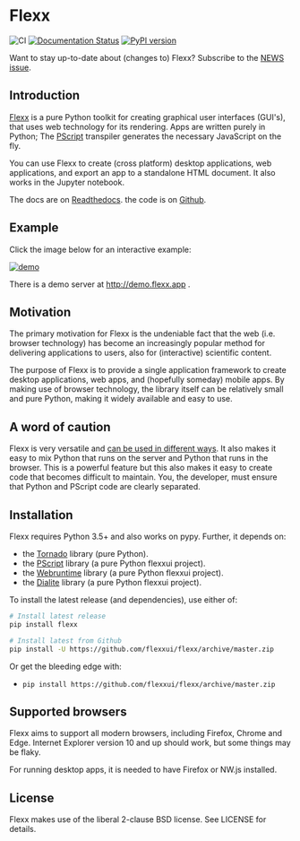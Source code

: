 Flexx
=====

![CI](https://github.com/flexxui/flexx/workflows/CI/badge.svg)
[![Documentation Status](https://readthedocs.org/projects/flexx/badge/?version=latest)](https://flexx.readthedocs.org)
[![PyPI version](https://badge.fury.io/py/flexx.svg)](https://badge.fury.io/py/flexx)

Want to stay up-to-date about (changes to) Flexx? Subscribe to the [NEWS issue](https://github.com/flexxui/flexx/issues/477).


Introduction
------------

[Flexx](https://flexx.readthedocs.io) is a pure Python toolkit for
creating graphical user interfaces (GUI's), that uses web technology
for its rendering. Apps are written purely in Python; The
[PScript](https://pscript.readthedocs.io) transpiler generates the
necessary JavaScript on the fly.

You can use Flexx to create (cross platform) desktop applications, web
applications, and export an app to a standalone HTML document. It also
works in the Jupyter notebook.

The docs are on [Readthedocs](http://flexx.readthedocs.io).
the code is on [Github](http://github.com/flexxui/flexx).


Example
-------

Click the image below for an interactive example:

[![demo](https://dl.dropboxusercontent.com/s/x4s7wgv6tpyqsqo/flexx_demo_300.png)](http://flexx.readthedocs.io/en/latest/examples/demo_src.html)

There is a demo server at http://demo.flexx.app .


Motivation
----------

The primary motivation for Flexx is the undeniable fact that the web
(i.e. browser technology) has become an increasingly popular method for
delivering applications to users, also for (interactive) scientific
content.

The purpose of Flexx is to provide a single application framework to
create desktop applications, web apps, and (hopefully someday) mobile apps.
By making use of browser technology, the library itself can be
relatively small and pure Python, making it widely available and easy
to use.


A word of caution
-----------------

Flexx is very versatile and
[can be used in different ways](https://flexx.readthedocs.io/en/stable/guide/running.html).
It also makes it easy to mix Python that runs on the server and Python that
runs in the browser. This is a powerful feature but this also makes it easy
to create code that becomes difficult to maintain. You, the developer, must
ensure that Python and PScript code are clearly separated.


Installation
------------

Flexx requires Python 3.5+ and also works on pypy. Further,
it depends on:

* the [Tornado](http://www.tornadoweb.org) library (pure Python).
* the [PScript](http://github.com/flexxui/pscript) library (a pure Python flexxui project).
* the [Webruntime](http://github.com/flexxui/webruntime) library (a pure Python flexxui project).
* the [Dialite](http://github.com/flexxui/dialite) library (a pure Python flexxui project).

To install the latest release (and dependencies), use either of:

```bash
# Install latest release
pip install flexx

# Install latest from Github
pip install -U https://github.com/flexxui/flexx/archive/master.zip
```
Or get the bleeding edge with:

* ``pip install https://github.com/flexxui/flexx/archive/master.zip``


Supported browsers
------------------

Flexx aims to support all modern browsers, including Firefox, Chrome and Edge.
Internet Explorer version 10 and up should work, but some things may be flaky.

For running desktop apps, it is needed to have Firefox or NW.js installed.


License
-------

Flexx makes use of the liberal 2-clause BSD license. See LICENSE for details.
